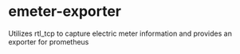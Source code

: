 # emeter-exporter

Utilizes rtl_tcp to capture electric meter information and provides an exporter for prometheus